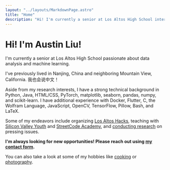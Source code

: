 ```yaml
---
layout: "../layouts/MarkdownPage.astro"
title: "Home"
description: "Hi! I'm currently a senior at Los Altos High School interested in data science and machine learning."
---
```


# Hi! I'm Austin Liu!

I'm currently a senior at Los Altos High School passionate about data analysis and machine learning.

I've previously lived in Nanjing, China and neighboring Mountain View, California. 我也会说中文！

Aside from my research interests, I have a strong technical background in Python, Java, HTML/CSS, PyTorch, matplotlib, seaborn, pandas, numpy, and scikit-learn. I have additional experience with Docker, Flutter, C, the Wolfram Language, JavaScript, OpenCV, TensorFlow, Pillow, Bash, and LaTeX.

Some of my endeavors include organizing [Los Altos Hacks](https://www.losaltoshacks.com/), teaching with [Silicon Valley Youth](https://www.siliconvalleyyouth.com/) and [StreetCode Academy](https://streetcode.org/), and [conducting research](/research) on pressing issues.

**I'm always looking for new opportunities! Please reach out using [my contact form](/contact).**

You can also take a look at some of my hobbies like [cooking](/cooking) or [photography](/photography).
